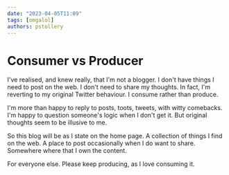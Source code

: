 ```yaml
---
date: "2023-04-05T11:09"
tags: [omgalol]
authors: pstollery
---
```

# Consumer vs Producer
<!-- truncate -->

I've realised, and knew really, that I'm not a blogger. I don't have things I need to post on the web. I don't need to share my thoughts. In fact, I'm reverting to my original Twitter behaviour. I consume rather than produce. 

I'm more than happy to reply to posts, toots, tweets, with witty comebacks. I'm happy to question someone's logic when I don't get it. But original thoughts seem to be illusive to me. 

So this blog will be as I state on the home page. A collection of things I find on the web. A place to post occasionally when I do want to share. Somewhere where that I own the content. 

For everyone else. Please keep producing, as I love consuming it. 